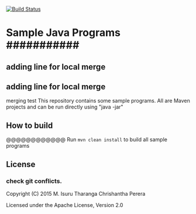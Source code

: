 [![Build Status](https://travis-ci.org/chrishantha/sample-java-programs.svg?branch=master)](https://travis-ci.org/chrishantha/sample-java-programs)

Sample Java Programs
###########
====================

## adding line for local merge

## adding line for local merge

merging test
This repository contains some sample programs. All are Maven projects and can be run directly using "java -jar"

## How to build
@@@@@@@@@@@@
Run `mvn clean install` to build all sample programs

## License
### check git conflicts.
Copyright (C) 2015 M. Isuru Tharanga Chrishantha Perera

Licensed under the Apache License, Version 2.0
